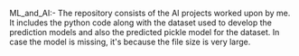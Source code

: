 ML_and_AI:-
The repository consists of the AI projects worked upon by me. It includes the python code along with the dataset used to develop the prediction models and also the predicted pickle model for the dataset. In case the model is missing, it's because the file size is very large.
